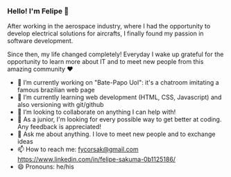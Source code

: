 ### Hello! I'm Felipe 👋


After working in the aerospace industry, where I had the opportunity to develop electrical solutions for aircrafts, I finally found my passion in software development.

Since then, my life changed completely! Everyday I wake up grateful for the opportunity to learn more about IT and to meet new people from this amazing community 	:heart:

- 🔭 I’m currently working on "Bate-Papo Uol": it's a chatroom imitating a famous brazilian web page
- 🌱 I’m currently learning web development (HTML, CSS, Javascript) and also versioning with git/github
- 👯 I’m looking to collaborate on anything I can help with!
- 🤔 As a junior, I'm looking for every possible way to get better at coding. Any feedback is appreciated!
- 💬 Ask me about anything. I love to meet new people and to exchange ideas
- 📫 How to reach me: 
    fycorsak@gmail.com
    https://www.linkedin.com/in/felipe-sakuma-0b1125186/
- 😄 Pronouns: he/his

